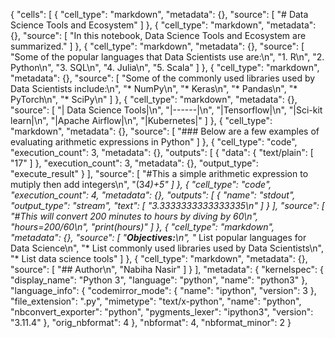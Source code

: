 {
 "cells": [
  {
   "cell_type": "markdown",
   "metadata": {},
   "source": [
    "# Data Science Tools and Ecosystem"
    ]
    },
  {
   "cell_type": "markdown",
   "metadata": {},
   "source": [
    "In this notebook, Data Science Tools and Ecosystem are summarized."
   ]
  },
   {
   "cell_type": "markdown",
   "metadata": {},
   "source": [
    "Some of the popular languages that Data Scientists use are:\n",
    "1. R\n",
    "2. Python\n",
    "3. SQL\n",
    "4. Julia\n",
    "5. Scala"
   ]
  },
  {
   "cell_type": "markdown",
   "metadata": {},
   "source": [
    "Some of the commonly used libraries used by Data Scientists include:\n",
    "* NumPy\n",
    "* Keras\n",
    "* Pandas\n",
    "* PyTorch\n",
    "* SciPy\n"
   ]
  },
   {
   "cell_type": "markdown",
   "metadata": {},
   "source": [
    "| Data Science Tools|\n",
    "|------|\n",
    "|Tensorflow|\n",
    "|Sci-kit learn|\n",
    "|Apache Airflow|\n",
    "|Kubernetes|"
   ]
  },
  {
   "cell_type": "markdown",
   "metadata": {},
   "source": [
    "### Below are a few examples of evaluating arithmetic expressions in Python"
   ]
  },
  {
   "cell_type": "code",
   "execution_count": 3,
   "metadata": {},
   "outputs": [
    {
     "data": {
      "text/plain": [
       "17"
      ]
        },
     "execution_count": 3,
     "metadata": {},
     "output_type": "execute_result"
    }
   ],
   "source": [
    "#This a simple arithmetic expression to mutiply then add integers\n",
    "(3*4)+5"
   ]
  },
  {
   "cell_type": "code",
   "execution_count": 4,
   "metadata": {},
   "outputs": [
    {
     "name": "stdout",
     "output_type": "stream",
     "text": [
      "3.3333333333333335\n"
     ]
    }
   ],
   "source": [
    "#This will convert 200 minutes to hours by diving by 60\n",
    "hours=200/60\n",
    "print(hours)"
   ]
  },
   {
   "cell_type": "markdown",
   "metadata": {},
   "source": [
    "**Objectives:**\n",
    "* List popular languages for Data Science\n",
    "* List commonly used libraries used by Data Scientists\n",
    "* List data science tools"
   ]
  },
  {
   "cell_type": "markdown",
   "metadata": {},
   "source": [
    "## Author\n",
    "Nabiha Nasir"
   ]
  }
 ],
 "metadata": {
  "kernelspec": {
   "display_name": "Python 3",
   "language": "python",
   "name": "python3"
  },
  "language_info": {
   "codemirror_mode": {
    "name": "ipython",
    "version": 3
   },
   "file_extension": ".py",
   "mimetype": "text/x-python",
   "name": "python",
   "nbconvert_exporter": "python",
   "pygments_lexer": "ipython3",
   "version": "3.11.4"
  },
  "orig_nbformat": 4
 },
 "nbformat": 4,
 "nbformat_minor": 2
} 
  
  
  
